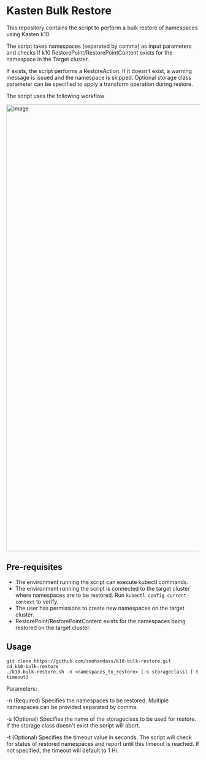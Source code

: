 # Kasten Bulk Restore

This repository contains the script to perform a bulk restore of namespaces using Kasten k10.

The script takes namespaces (separated by comma) as input parameters and checks if k10 RestorePoint/RestorePointContent exists for the namespace in the Target cluster. 

If exists, the script performs a RestoreAction. If it doesn't exist, a warning message is issued and the namespace is skipped. Optional storage class parameter can be specified to apply a transform operation during restore. 

The script uses the following workflow 

<img width="1165" alt="image" src="https://user-images.githubusercontent.com/2148411/225373960-23a96590-d5a5-4b0d-b7a5-1be88c305935.png">


## Pre-requisites

* The environment running the script can execute kubectl commands.
* The environment running the script is connected to the target cluster where namespaces are to be restored. Run `kubectl config current-context` to verify.
* The user has permissions to create new namespaces on the target cluster. 
* RestorePoint/RestorePointContent exists for the namespaces being restored on the target cluster.


## Usage

```
git clone https://github.com/smohandass/k10-bulk-restore.git
cd k10-bulk-restore
./k10-bulk-restore.sh -n <namespaces_to_restore> [-s storageclass] [-t timeout]
```

Parameters:

-n (Required) Specifies the namespaces to be restored. Multiple namespaces can be provided separated by comma.

-s (Optional) Specifies the name of the storageclass to be used for restore. If the storage class doesn't exist the script will abort.

-t (Optional) Specifies the timeout value in seconds. The script will check for status of restored namespaces and report until this timeout is reached. If not specified, the timeout will default to 1 Hr.


